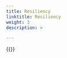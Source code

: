 ```yaml
---
title: Resiliency
linktitle: Resiliency 
weight: 3
description: >

--- 
```

{{<include  file="content/v2/getting-started/upgrade/helm/module/resiliency.md" >}}
